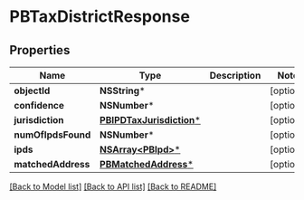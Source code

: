 # PBTaxDistrictResponse

## Properties
Name | Type | Description | Notes
------------ | ------------- | ------------- | -------------
**objectId** | **NSString*** |  | [optional] 
**confidence** | **NSNumber*** |  | [optional] 
**jurisdiction** | [**PBIPDTaxJurisdiction***](PBIPDTaxJurisdiction.md) |  | [optional] 
**numOfIpdsFound** | **NSNumber*** |  | [optional] 
**ipds** | [**NSArray&lt;PBIpd&gt;***](PBIpd.md) |  | [optional] 
**matchedAddress** | [**PBMatchedAddress***](PBMatchedAddress.md) |  | [optional] 

[[Back to Model list]](../README.md#documentation-for-models) [[Back to API list]](../README.md#documentation-for-api-endpoints) [[Back to README]](../README.md)


